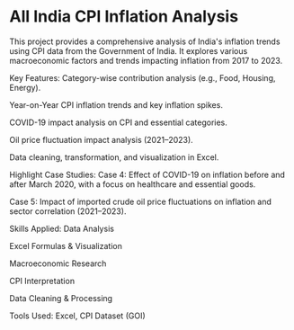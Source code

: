 # All India CPI Inflation Analysis
This project provides a comprehensive analysis of India's inflation trends using CPI data from the Government of India. It explores various macroeconomic factors and trends impacting inflation from 2017 to 2023.

Key Features:
Category-wise contribution analysis (e.g., Food, Housing, Energy).

Year-on-Year CPI inflation trends and key inflation spikes.

COVID-19 impact analysis on CPI and essential categories.

Oil price fluctuation impact analysis (2021–2023).

Data cleaning, transformation, and visualization in Excel.

Highlight Case Studies:
Case 4: Effect of COVID-19 on inflation before and after March 2020, with a focus on healthcare and essential goods.

Case 5: Impact of imported crude oil price fluctuations on inflation and sector correlation (2021–2023).

Skills Applied:
Data Analysis

Excel Formulas & Visualization

Macroeconomic Research

CPI Interpretation

Data Cleaning & Processing

Tools Used:
Excel, CPI Dataset (GOI)
